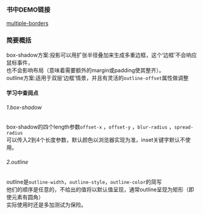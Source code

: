 ### 书中DEMO链接
[multiple-borders](http://play.csssecrets.io/multiple-borders)

### 简要概括
box-shadow方案:投影可以用扩张半径叠加来生成多重边框，这个‘边框’不会响应鼠标事件，  
也不会影响布局（意味着需要额外的margin或padding使其整齐）。  
outline方案:适用于双层‘边框’情景，并且有灵活的`outline-offset`属性做调整

#### 学习中查阅点

###### 1.box-shadow
box-shadow的四个length参数`offset-x` ，`offset-y` ，`blur-radius` ，`spread-radius`  
可以传入2到4个长度参数，默认颜色以浏览器实现为准，inset关键字默认不使用。

###### 2.outline
outline是`outline-width`，`outline-style`，`outline-color`的简写  
他们的顺序是任意的，不给出的值将以默认值呈现，通常outline呈现为矩形（即使元素有圆角）  
实际使用时还是多加测试为保险。